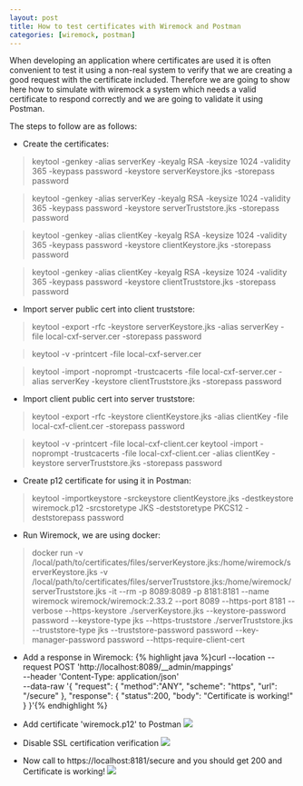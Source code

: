 ```yaml
---
layout: post
title: How to test certificates with Wiremock and Postman
categories: [wiremock, postman]
---
```


When developing an application where certificates are used it is often convenient to test it using a non-real system to verify that we are creating a good request with the certificate included. Therefore we are going to show here how to simulate with wiremock a system which needs a valid certificate to respond correctly and we are going to validate it using Postman.

The steps to follow are as follows:
- Create the certificates:

> keytool  -genkey -alias serverKey -keyalg RSA -keysize 1024  -validity 365 -keypass password  -keystore serverKeystore.jks -storepass password

> keytool  -genkey -alias serverKey -keyalg RSA -keysize 1024  -validity 365 -keypass password  -keystore serverTruststore.jks -storepass password

> keytool  -genkey -alias clientKey -keyalg RSA -keysize 1024  -validity 365 -keypass password  -keystore clientKeystore.jks -storepass password

> keytool  -genkey -alias clientKey -keyalg RSA -keysize 1024  -validity 365 -keypass password  -keystore clientTruststore.jks -storepass password

- Import server public cert into client truststore:
> keytool -export -rfc -keystore serverKeystore.jks -alias serverKey -file local-cxf-server.cer -storepass password

> keytool -v -printcert -file local-cxf-server.cer

> keytool -import -noprompt -trustcacerts -file local-cxf-server.cer -alias serverKey -keystore clientTruststore.jks -storepass password

- Import client public cert into server truststore:
> keytool -export -rfc -keystore clientKeystore.jks -alias clientKey -file local-cxf-client.cer -storepass password

> keytool -v -printcert -file local-cxf-client.cer
> keytool -import -noprompt -trustcacerts -file local-cxf-client.cer -alias clientKey -keystore serverTruststore.jks -storepass password

- Create p12 certificate for using it in Postman:
> keytool -importkeystore -srckeystore clientKeystore.jks -destkeystore wiremock.p12 -srcstoretype JKS -deststoretype PKCS12 -deststorepass password

- Run Wiremock, we are using docker:
> docker run -v /local/path/to/certificates/files/serverKeystore.jks:/home/wiremock/serverKeystore.jks -v /local/path/to/certificates/files/serverTruststore.jks:/home/wiremock/serverTruststore.jks -it --rm -p 8089:8089 -p 8181:8181 --name wiremock  wiremock/wiremock:2.33.2  --port 8089 --https-port 8181 --verbose --https-keystore ./serverKeystore.jks --keystore-password password --keystore-type jks --https-truststore ./serverTruststore.jks --truststore-type jks --truststore-password password --key-manager-password password --https-require-client-cert

- Add a response in Wiremock:
{% highlight java %}curl --location --request POST 'http://localhost:8089/__admin/mappings' \
--header 'Content-Type: application/json' \
--data-raw '{ "request": 
    {
    "method":"ANY",
    "scheme": "https",
    "url": "/secure"
    }, 
"response": {
    "status":200,
    "body": "Certificate is working!"
    } 
}'{% endhighlight %}

- Add certificate 'wiremock.p12' to Postman
![](https://i.imgur.com/NLp3SuG.png)

- Disable SSL certification verification
![](https://i.imgur.com/EOJEXsQ.png)

- Now call to https://localhost:8181/secure and you should get 200 and Certificate is working!
![](https://i.imgur.com/ztFR3Dr.png)
